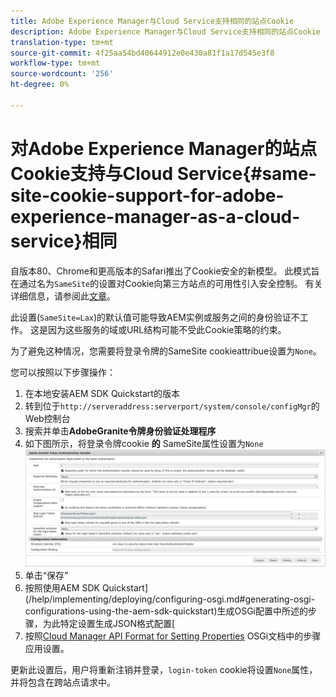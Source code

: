 ```yaml
---
title: Adobe Experience Manager与Cloud Service支持相同的站点Cookie
description: Adobe Experience Manager与Cloud Service支持相同的站点Cookie
translation-type: tm+mt
source-git-commit: 4f25aa54bd40644912e0e430a81f1a17d545e3f8
workflow-type: tm+mt
source-wordcount: '256'
ht-degree: 0%

---
```



# 对Adobe Experience Manager的站点Cookie支持与Cloud Service{#same-site-cookie-support-for-adobe-experience-manager-as-a-cloud-service}相同

自版本80、Chrome和更高版本的Safari推出了Cookie安全的新模型。 此模式旨在通过名为`SameSite`的设置对Cookie向第三方站点的可用性引入安全控制。 有关详细信息，请参阅此[文章](https://web.dev/samesite-cookies-explained/)。

此设置(`SameSite=Lax`)的默认值可能导致AEM实例或服务之间的身份验证不工作。 这是因为这些服务的域或URL结构可能不受此Cookie策略的约束。

为了避免这种情况，您需要将登录令牌的SameSite cookieattribue设置为`None`。

您可以按照以下步骤操作：

1. 在本地安装AEM SDK Quickstart的版本
1. 转到位于`http://serveraddress:serverport/system/console/configMgr`的Web控制台
1. 搜索并单击&#x200B;**AdobeGranite令牌身份验证处理程序**
1. 如下图所示，将登录令牌cookie **的** SameSite属性设置为`None`
   ![samesite](/help/security/assets/samesite1.png)
1. 单击“保存”
1. 按照使用AEM SDK Quickstart](/help/implementing/deploying/configuring-osgi.md#generating-osgi-configurations-using-the-aem-sdk-quickstart)生成OSGi配置中所述的步骤，为此特定设置生成JSON格式配置[
1. 按照[Cloud Manager API Format for Setting Properties](/help/implementing/deploying/configuring-osgi.md#cloud-manager-api-format-for-setting-properties) OSGi文档中的步骤应用设置。

更新此设置后，用户将重新注销并登录，`login-token` cookie将设置`None`属性，并将包含在跨站点请求中。
